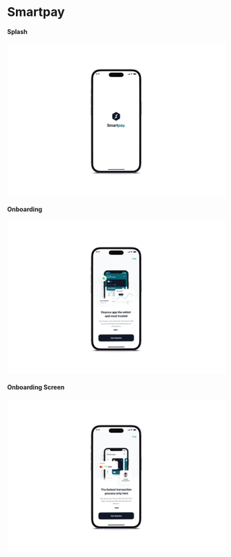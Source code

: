 # Smartpay

#### **Splash**
![Smartpay Visual](https://github.com/roufy235/Smartpay/blob/main/assets/mockup/1.jpg?raw=true)
#### **Onboarding**
![Smartpay Visual](https://github.com/roufy235/Smartpay/blob/main/assets/mockup/2.jpg?raw=true)
#### **Onboarding Screen**
![Smartpay Visual](https://github.com/roufy235/Smartpay/blob/main/assets/mockup/3.jpg?raw=true)
